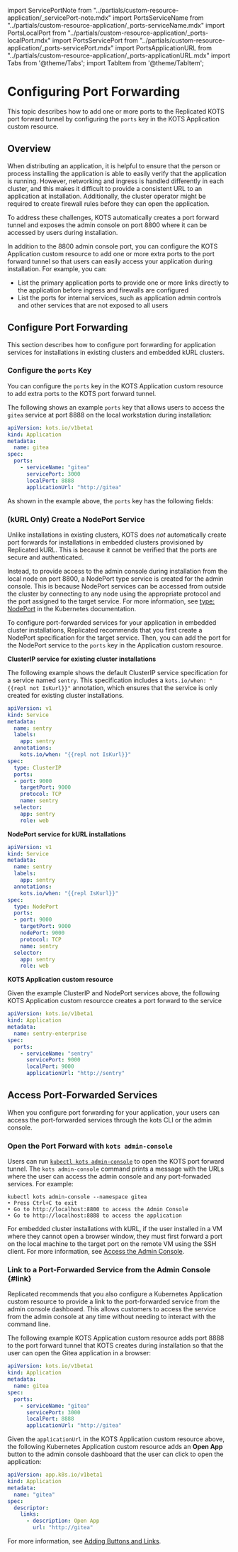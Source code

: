 import ServicePortNote from "../partials/custom-resource-application/_servicePort-note.mdx"
import PortsServiceName from "../partials/custom-resource-application/_ports-serviceName.mdx"
import PortsLocalPort from "../partials/custom-resource-application/_ports-localPort.mdx"
import PortsServicePort from "../partials/custom-resource-application/_ports-servicePort.mdx"
import PortsApplicationURL from "../partials/custom-resource-application/_ports-applicationURL.mdx"
import Tabs from '@theme/Tabs';
import TabItem from '@theme/TabItem';

# Configuring Port Forwarding

This topic describes how to add one or more ports to the Replicated KOTS port forward tunnel by configuring the `ports` key in the KOTS Application custom resource.

## Overview

When distributing an application, it is helpful to ensure that the person or process installing the application is able to easily verify that the application is running. However, networking and ingress is handled differently in each cluster, and this makes it difficult to provide a consistent URL to an application at installation. Additionally, the cluster operator might be required to create firewall rules before they can open the application.

To address these challenges, KOTS automatically creates a port forward tunnel and exposes the admin console on port 8800 where it can be accessed by users during installation.

In addition to the 8800 admin console port, you can configure the KOTS Application custom resource to add one or more extra ports to the port forward tunnel so that users can easily access your application during installation. For example, you can:
* List the primary application ports to provide one or more links directly to the application before ingress and firewalls are configured 
* List the ports for internal services, such as application admin controls and other services that are not exposed to all users

## Configure Port Forwarding

This section describes how to configure port forwarding for application services for installations in existing clusters and embedded kURL clusters.

### Configure the `ports` Key

You can configure the `ports` key in the KOTS Application custom resource to add extra ports to the KOTS port forward tunnel.

The following shows an example `ports` key that allows users to access the `gitea` service at port 8888 on the local workstation during installation: 

```yaml
apiVersion: kots.io/v1beta1
kind: Application
metadata:
  name: gitea
spec:
  ports:
    - serviceName: "gitea"
      servicePort: 3000
      localPort: 8888
      applicationUrl: "http://gitea"
```

As shown in the example above, the `ports` key has the following fields:

<ul>
<PortsServiceName/>

<PortsServicePort/>

<ServicePortNote/>

<PortsLocalPort/>

<PortsApplicationURL/>
</ul>

### (kURL Only) Create a NodePort Service

Unlike installations in existing clusters, KOTS does _not_ automatically create port forwards for installations in embedded clusters provisioned by Replicated kURL. This is because it cannot be verified that the ports are secure and authenticated.

Instead, to provide access to the admin console during installation from the local node on port 8800, a NodePort type service is created for the admin console. This is because NodePort services can be accessed from outside the cluster by connecting to any node using the appropriate protocol and the port assigned to the target service. For more information, see [type: NodePort](https://kubernetes.io/docs/concepts/services-networking/service/#type-nodeport) in the Kubernetes documentation.

To configure port-forwarded services for your application in embedded cluster installations, Replicated recommends that you first create a NodePort specification for the target service. Then, you can add the port for the NodePort service to the `ports` key in the Application custom resource.

**ClusterIP service for existing cluster installations**

The following example shows the default ClusterIP service specification for a service named `sentry`. This specification includes a `kots.io/when: "{{repl not IsKurl}}"` annotation, which ensures that the service is only created for existing cluster installations.

```yaml
apiVersion: v1
kind: Service
metadata:
  name: sentry
  labels:
    app: sentry
  annotations:
    kots.io/when: "{{repl not IsKurl}}"
spec:
  type: ClusterIP
  ports:
  - port: 9000
    targetPort: 9000
    protocol: TCP
    name: sentry
  selector:
    app: sentry
    role: web
```  

**NodePort service for kURL installations**

```yaml
apiVersion: v1
kind: Service
metadata:
  name: sentry
  labels:
    app: sentry
  annotations:
    kots.io/when: "{{repl IsKurl}}"
spec:
  type: NodePort
  ports:
  - port: 9000
    targetPort: 9000
    nodePort: 9000
    protocol: TCP
    name: sentry
  selector:
    app: sentry
    role: web
``` 

**KOTS Application custom resource**

Given the example ClusterIP and NodePort services above, the following KOTS Application custom resourcce creates a port forward to the service 

```yaml
apiVersion: kots.io/v1beta1
kind: Application
metadata:
  name: sentry-enterprise
spec:
  ports:
    - serviceName: "sentry"
      servicePort: 9000
      localPort: 9000
      applicationUrl: "http://sentry"
```

## Access Port-Forwarded Services

When you configure port forwarding for your application, your users can access the port-forwarded services through the kots CLI or the admin console.

### Open the Port Forward with `kots admin-console`

Users can run [`kubectl kots admin-console`](/reference/kots-cli-admin-console-index) to open the KOTS port forward tunnel. The `kots admin-console` command prints a message with the URLs where the user can access the admin console and any port-forwaded services. For example:

  ```
  kubectl kots admin-console --namespace gitea
  • Press Ctrl+C to exit
  • Go to http://localhost:8800 to access the Admin Console
  • Go to http://localhost:8888 to access the application
  ```

For embedded cluster installations with kURL, if the user installed in a VM where they cannot open a browser window, they must first forward a port on the local machine to the target port on the remote VM using the SSH client. For more information, see [Access the Admin Console](/enterprise/installing-existing-cluster-automation#optional-access-the-admin-console).

### Link to a Port-Forwarded Service from the Admin Console {#link}

Replicated recommends that you also configure a Kubernetes Application custom resource to provide a link to the port-forwarded service from the admin console dashboard. This allows customers to access the service from the admin console at any time without needing to interact with the command line.

The following example KOTS Application custom resource adds port 8888 to the port forward tunnel that KOTS creates during installation so that the user can open the Gitea application in a browser:

```yaml
apiVersion: kots.io/v1beta1
kind: Application
metadata:
  name: gitea
spec:
  ports:
    - serviceName: "gitea"
      servicePort: 3000
      localPort: 8888
      applicationUrl: "http://gitea"
```

Given the `applicationUrl` in the KOTS Application custom resource above, the following Kubernetes Application custom resource adds an **Open App** button to the admin console dashboard that the user can click to open the application:

```yaml
apiVersion: app.k8s.io/v1beta1
kind: Application
metadata:
  name: "gitea"
spec:
  descriptor:
    links:
      - description: Open App
        url: "http://gitea"
```

For more information, see [Adding Buttons and Links](admin-console-adding-buttons-links).